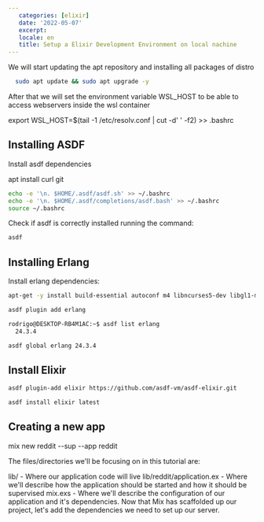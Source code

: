 ```yaml
---
   categories: [elixir]
   date: '2022-05-07'
   excerpt:
   locale: en
   title: Setup a Elixir Development Environment on local nachine
---
```


We will start updating the apt repository and installing all packages of distro


```bash
  sudo apt update && sudo apt upgrade -y
```

After that we will set the environment variable WSL_HOST to be able to access webservers inside the wsl container

export WSL_HOST=$(tail -1 /etc/resolv.conf | cut -d' ' -f2) >> .bashrc

## Installing ASDF

Install asdf dependencies

apt install curl git


```bash
echo -e '\n. $HOME/.asdf/asdf.sh' >> ~/.bashrc
echo -e '\n. $HOME/.asdf/completions/asdf.bash' >> ~/.bashrc
source ~/.bashrc
```

Check if asdf is correctly installed running the command:

```bash
asdf
```

## Installing Erlang

Install erlang dependencies:

```bash
apt-get -y install build-essential autoconf m4 libncurses5-dev libgl1-mesa-dev libglu1-mesa-dev libpng-dev libssh-dev unixodbc-dev xsltproc fop
```



```bash
asdf plugin add erlang
```

```bash
rodrigo@DESKTOP-RB4M1AC:~$ asdf list erlang
  24.3.4
```

```bash
asdf global erlang 24.3.4
```


## Install Elixir

```bash
asdf plugin-add elixir https://github.com/asdf-vm/asdf-elixir.git
```

```bash
asdf install elixir latest
```

## Creating a new app

mix new reddit --sup --app reddit


The files/directories we'll be focusing on in this tutorial are:

lib/ - Where our application code will live
lib/reddit/application.ex - Where we'll describe how the application should be started and how it should be supervised
mix.exs - Where we'll describe the configuration of our application and it's dependencies. Now that Mix has scaffolded up our project, let's add the dependencies we need to set up our server.
